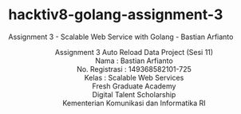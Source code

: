 # hacktiv8-golang-assignment-3

Assignment 3 - Scalable Web Service with Golang - Bastian Arfianto

<div align="center">
Assignment 3 Auto Reload Data Project (Sesi 11) <br>
Nama : Bastian Arfianto <br>
No. Registrasi : 149368582101-725 <br>
Kelas : Scalable Web Services <br>
Fresh Graduate Academy <br>
Digital Talent Scholarship <br>
Kementerian Komunikasi dan Informatika RI <br>
</div>
